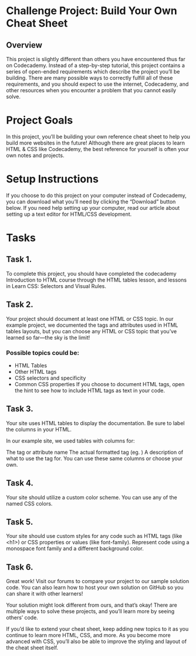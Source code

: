 # Challenge Project: Build Your Own Cheat Sheet
## Overview
This project is slightly different than others you have encountered thus far on Codecademy. Instead of a step-by-step tutorial, this project contains a series of open-ended requirements which describe the project you’ll be building. There are many possible ways to correctly fulfill all of these requirements, and you should expect to use the internet, Codecademy, and other resources when you encounter a problem that you cannot easily solve.

# Project Goals
In this project, you’ll be building your own reference cheat sheet to help you build more websites in the future! Although there are great places to learn HTML & CSS like Codecademy, the best reference for yourself is often your own notes and projects.

# Setup Instructions
If you choose to do this project on your computer instead of Codecademy, you can download what you’ll need by clicking the “Download” button below. If you need help setting up your computer, read our article about setting up a text editor for HTML/CSS development.

# Tasks

## Task 1.
To complete this project, you should have completed the codecademy Introduction to HTML course through the HTML tables lesson, and lessons in Learn CSS: Selectors and Visual Rules.
## Task 2.
Your project should document at least one HTML or CSS topic. In our example project, we documented the tags and attributes used in HTML tables layouts, but you can choose any HTML or CSS topic that you’ve learned so far—the sky is the limit!

### Possible topics could be:

- HTML Tables
- Other HTML tags
- CSS selectors and specificity
- Common CSS properties
If you choose to document HTML tags, open the hint to see how to include HTML tags as text in your code.

## Task 3.
Your site uses HTML tables to display the documentation. Be sure to label the columns in your HTML.

In our example site, we used tables with columns for:

The tag or attribute name
The actual formatted tag (eg. <table>)
A description of what to use the tag for.
You can use these same columns or choose your own.

## Task 4.
Your site should utilize a custom color scheme. You can use any of the named CSS colors.

## Task 5.
Your site should use custom styles for any code such as HTML tags (like &lt;h1>) or CSS properties or values (like font-family). Represent code using a monospace font family and a different background color.

## Task 6.
Great work! Visit our forums to compare your project to our sample solution code. You can also learn how to host your own solution on GitHub so you can share it with other learners!

Your solution might look different from ours, and that’s okay! There are multiple ways to solve these projects, and you’ll learn more by seeing others’ code.

If you’d like to extend your cheat sheet, keep adding new topics to it as you continue to learn more HTML, CSS, and more. As you become more advanced with CSS, you’ll also be able to improve the styling and layout of the cheat sheet itself.